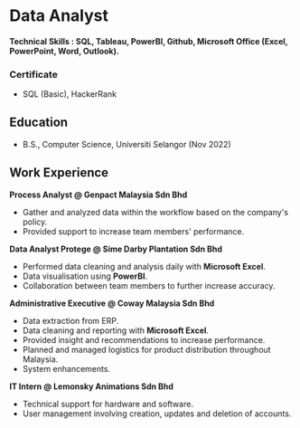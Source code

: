 # Data Analyst

#### Technical Skills : SQL, Tableau, PowerBI, Github, Microsoft Office (Excel, PowerPoint, Word, Outlook).

### Certificate
- SQL (Basic), HackerRank

## Education
- B.S., Computer Science, Universiti Selangor (Nov 2022)

## Work Experience
**Process Analyst @ Genpact Malaysia Sdn Bhd**
- Gather and analyzed data within the workflow based on the company's policy.
- Provided support to increase team members' performance.

**Data Analyst Protege @ Sime Darby Plantation Sdn Bhd**
- Performed data cleaning and analysis daily with **Microsoft Excel**.
- Data visualisation using **PowerBI**.
- Collaboration between team members to further increase accuracy.

**Administrative Executive @ Coway Malaysia Sdn Bhd**
- Data extraction from ERP.
- Data cleaning and reporting with **Microsoft Excel**.
- Provided insight and recommendations to increase performance.
- Planned and managed logistics for product distribution throughout Malaysia.
- System enhancements.

**IT Intern @ Lemonsky Animations Sdn Bhd**
- Technical support for hardware and software.
- User management involving creation, updates and deletion of accounts.

